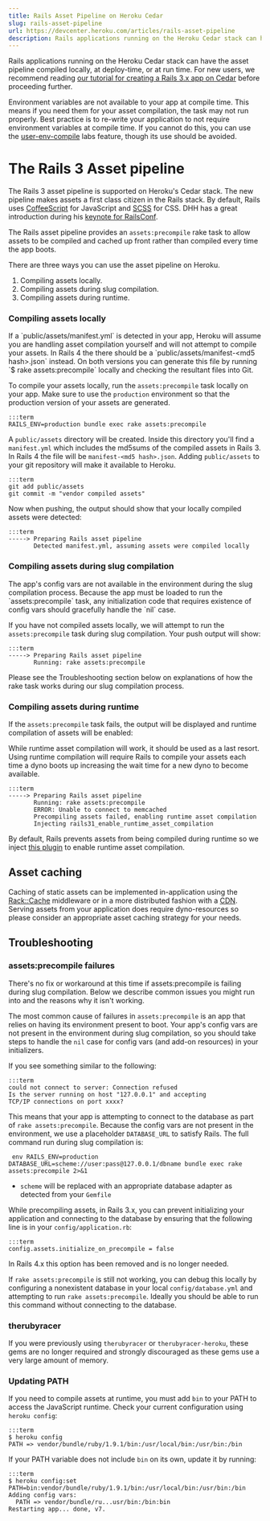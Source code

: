 ```yaml
---
title: Rails Asset Pipeline on Heroku Cedar
slug: rails-asset-pipeline
url: https://devcenter.heroku.com/articles/rails-asset-pipeline
description: Rails applications running on the Heroku Cedar stack can have the asset pipeline compiled at deploy-time.
---
```


Rails applications running on the Heroku Cedar stack can have the asset pipeline compiled locally, at deploy-time, or at run time. For new users, we recommend reading [our tutorial for creating a Rails 3.x app on Cedar](/articles/rails3) before proceeding further.

<div class='callout' markdown="1">Environment variables are not available to your app at compile time. This means if you need them for your asset compilation, the task may not run properly. Best practice is to re-write your application to not require environment variables at compile time. If you cannot do this, you can use the <a href='https://devcenter.heroku.com/articles/labs-user-env-compile'>user-env-compile</a> labs feature, though its use should be avoided.</div>

# The Rails 3 Asset pipeline

The Rails 3 asset pipeline is supported on Heroku's Cedar stack. The new pipeline makes assets a first class citizen in the Rails stack. By default, Rails uses [CoffeeScript](http://jashkenas.github.com/coffee-script/) for JavaScript and [SCSS](http://sass-lang.com/) for CSS. DHH has a great introduction during his [keynote for RailsConf](http://www.youtube.com/watch?v=cGdCI2HhfAU).

The Rails asset pipeline provides an `assets:precompile` rake task to allow assets to be compiled and cached up front rather than compiled every time the app boots.

There are three ways you can use the asset pipeline on Heroku. 

1. Compiling assets locally.
2. Compiling assets during slug compilation.
3. Compiling assets during runtime.

### Compiling assets locally ###

<div class="callout" markdown="1">
If a `public/assets/manifest.yml` is detected in your app, Heroku will assume you are handling asset compilation yourself and will not attempt to compile your assets. In Rails 4 the there should be a `public/assets/manifest-&lt;md5 hash&gt;.json` instead. On both versions you can generate this file by running `$ rake assets:precompile` locally and checking the resultant files into Git.
</div>

To compile your assets locally, run the `assets:precompile` task locally on your app. Make sure to use the `production` environment so that the production version of your assets are generated.

    :::term
    RAILS_ENV=production bundle exec rake assets:precompile

A `public/assets` directory will be created. Inside this directory you'll find a `manifest.yml` which includes the md5sums of the compiled assets in Rails 3. In Rails 4 the file will be  `manifest-<md5 hash>.json`. Adding `public/assets` to your git repository will make it available to Heroku.

    :::term
    git add public/assets
    git commit -m "vendor compiled assets"

Now when pushing, the output should show that your locally compiled assets were detected:

    :::term
    -----> Preparing Rails asset pipeline
           Detected manifest.yml, assuming assets were compiled locally

### Compiling assets during slug compilation ###

<div class="callout" markdown="1">
The app's config vars are not available in the environment during the slug compilation process. Because the app must be loaded to run the `assets:precompile` task, any initialization code that requires existence of config vars should gracefully handle the `nil` case.
</div>

If you have not compiled assets locally, we will attempt to run the `assets:precompile` task during slug compilation. Your push output will show:

    :::term
    -----> Preparing Rails asset pipeline
           Running: rake assets:precompile

Please see the Troubleshooting section below on explanations of how the rake task works during our slug compilation process.

### Compiling assets during runtime ###

If the `assets:precompile` task fails, the output will be displayed and runtime compilation of assets will be enabled:

<div class="callout" markdown="1">
While runtime asset compilation will work, it should be used as a last resort. Using runtime compilation will require Rails to compile your assets each time a dyno boots up increasing the wait time for a new dyno to become available.
</div>

    :::term
    -----> Preparing Rails asset pipeline
           Running: rake assets:precompile
           ERROR: Unable to connect to memcached
           Precompiling assets failed, enabling runtime asset compilation
           Injecting rails31_enable_runtime_asset_compilation

By default, Rails prevents assets from being compiled during runtime so we inject [this plugin](https://github.com/hone/rails31_enable_runtime_asset_compilation) to enable runtime asset compilation.

## Asset caching

Caching of static assets can be implemented in-application using the [Rack::Cache](rack-cache-memcached-static-assets-rails31) middleware or in a more distributed fashion with a [CDN](cdn-asset-host-rails31). Serving assets from your application does require dyno-resources so please consider an appropriate asset caching strategy for your needs.

Troubleshooting
---------------

### assets:precompile failures

There's no fix or workaround at this time if assets:precompile is failing during slug compilation. Below we describe common issues you might run into and the reasons why it isn't working.

The most common cause of failures in `assets:precompile` is an app that relies on having its environment present to boot. Your app's config vars are not present in the environment during slug compilation, so you should take steps to handle the `nil` case for config vars (and add-on resources) in your initializers.

If you see something similar to the following:

    :::term
    could not connect to server: Connection refused
    Is the server running on host "127.0.0.1" and accepting
    TCP/IP connections on port xxxx?

This means that your app is attempting to connect to the database as part of `rake assets:precompile`. Because the config vars are not present in the environment, we use a placeholder `DATABASE_URL` to satisfy Rails. The full command run during slug compilation is:

     env RAILS_ENV=production DATABASE_URL=scheme://user:pass@127.0.0.1/dbname bundle exec rake assets:precompile 2>&1

* `scheme` will be replaced with an appropriate database adapter as detected from your `Gemfile`

While precompiling assets, in Rails 3.x, you can prevent initializing your application and connecting to the database by ensuring that the following line is in your `config/application.rb`:

    :::term
    config.assets.initialize_on_precompile = false

In Rails 4.x this option has been removed and is no longer needed.

If `rake assets:precompile` is still not working, you can debug this locally by configuring a nonexistent database in your local `config/database.yml` and attempting to run `rake assets:precompile`. Ideally you should be able to run this command without connecting to the database.

### therubyracer

If you were previously using `therubyracer` or `therubyracer-heroku`, these gems are no longer required and strongly discouraged as these gems use a very large amount of memory.

### Updating PATH

If you need to compile assets at runtime, you must add `bin` to your PATH to access the JavaScript runtime. Check your current configuration using `heroku config`:

    :::term
    $ heroku config
    PATH => vendor/bundle/ruby/1.9.1/bin:/usr/local/bin:/usr/bin:/bin

If your PATH variable does not include `bin` on its own, update it by running:

    :::term
    $ heroku config:set PATH=bin:vendor/bundle/ruby/1.9.1/bin:/usr/local/bin:/usr/bin:/bin
    Adding config vars:
      PATH => vendor/bundle/ru...usr/bin:/bin:bin
    Restarting app... done, v7.